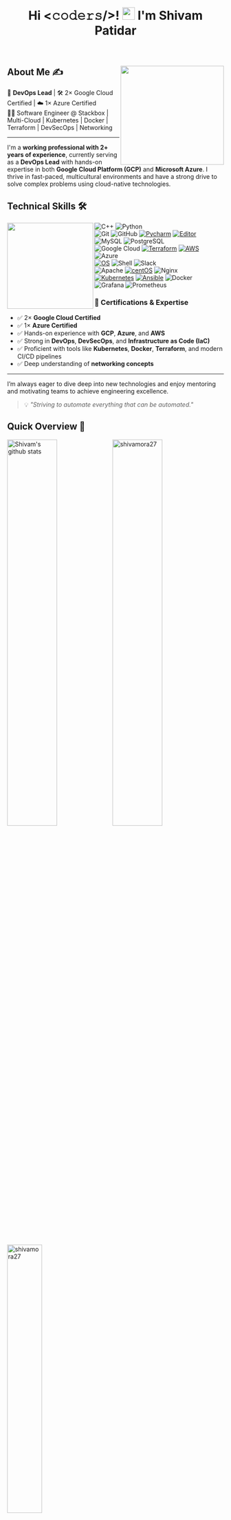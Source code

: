 <h1 align="center">Hi <𝚌𝚘𝚍𝚎𝚛𝚜/>! <img src="https://github.com/TheDudeThatCode/TheDudeThatCode/blob/master/Assets/Hi.gif" width="29px"> I'm Shivam Patidar</h1>
</br>


<!--About Me-->
<div>
 <p>
  <img width="240" height="230" align='right' src="https://github.com/hackcoderr/hackcoderr/blob/main/assets/oct-about.png"> 
</p>



## About Me ✍

🚀 **DevOps Lead** | 🛠️ 2× Google Cloud Certified | ☁️ 1× Azure Certified  
👨‍💻 Software Engineer @ Stackbox | Multi-Cloud | Kubernetes | Docker | Terraform | DevSecOps | Networking

---

I'm a **working professional with 2+ years of experience**, currently serving as a **DevOps Lead** with hands-on expertise in both **Google Cloud Platform (GCP)** and **Microsoft Azure**. I thrive in fast-paced, multicultural environments and have a strong drive to solve complex problems using cloud-native technologies.

<!--technical skill-->

## Technical Skills 🛠

<img align='left' src='https://media.giphy.com/media/SWoSkN6DxTszqIKEqv/giphy.gif' width='200' height='200'>


![C++](https://img.shields.io/badge/-C++-00599C?style=flat-square&logo=c)
![Python](https://img.shields.io/badge/-Python-black?style=flat-square&logo=Python)
</br>
![Git](https://img.shields.io/badge/-Git-black?style=flat-square&logo=git)
![GitHub](https://img.shields.io/badge/-GitHub-181717?style=flat-square&logo=github)
[![Pycharm](https://img.shields.io/badge/IDE-Intellj-yellow?style=flat-square&logo=JetBrains)](https://www.jetbrains.com/idea/)
[![Editor](https://img.shields.io/badge/Editor-VsCode-blue?style=flat-square&logo=visual-studio-code&logoColor=white)](https://www.jetbrains.com/idea/download/#section=windows)
</br>
![MySQL](https://img.shields.io/badge/-MySQL-black?style=flat-square&logo=mysql)
![PostgreSQL](https://img.shields.io/badge/-PostgreSQL-black?style=flat-square&logo=postgresql)
</br>
![Google Cloud](https://img.shields.io/badge/Google%20Cloud-black?style=flat-square&logo=google-cloud)
[![Terraform](https://img.shields.io/badge/Learning-Terraform-623ce4?style=flat-square&logo=terraform&logoColor=white)](https://www.terraform.io/)
[![AWS](https://img.shields.io/badge/Learning-AWS-FF9900?style=flat-square&logo=amazon-aws&logoColor=white)](https://github.com/br3ndonland/awsdev)
![Azure](https://img.shields.io/badge/-Azure-0089D6?style=flat-square&logo=microsoft-azure&logoColor=white)
</br>
[![OS](https://img.shields.io/badge/OS-Linux-informational?style=flat-square&logo=linux&logoColor=white)](https://en.wikipedia.org/wiki/Linux)
![Shell](https://img.shields.io/badge/-Shell-blasck?style=plastic&logo=Shell)
![Slack](https://img.shields.io/badge/-Slack-E01563?style=flat-square&logo=Slack&logoColor=white)
</br>
![Apache](https://img.shields.io/badge/-Apache-D22128?style=flat-square&logo=Apache&logoColor=white)
[![centOS](https://img.shields.io/badge/RedHat-8.0-Red?style=flat-square&logo=RedHat&logoColor=262577)](https://www.redhat.com/en)
![Nginx](https://img.shields.io/badge/-Nginx-269539?style=flat-square&logo=nginx&logoColor=white)
</br>
[![Kubernetes](https://img.shields.io/badge/-Kubernetes-326CE5?style=flat-square&logo=Kubernetes&logoColor=ffffff)](https://kubernetes.io/)
[![Ansible](https://img.shields.io/badge/-ansible-326CE5?style=flat-square&logo=ansible&logoColor=000000)](https://ansible.io/)
![Docker](https://img.shields.io/badge/-Docker-black?style=flat-square&logo=docker)
</br>
![Grafana](https://img.shields.io/badge/-Grafana-FF6E4E?style=flat-square&logo=grafana&logoColor=white)
![Prometheus](https://img.shields.io/badge/-Prometheus-E6522C?style=flat-square&logo=prometheus&logoColor=white)



### 🔧 Certifications & Expertise

- ✅ 2× **Google Cloud Certified**
- ✅ 1× **Azure Certified**
- ✅ Hands-on experience with **GCP**, **Azure**, and **AWS**
- ✅ Strong in **DevOps**, **DevSecOps**, and **Infrastructure as Code (IaC)**
- ✅ Proficient with tools like **Kubernetes**, **Docker**, **Terraform**, and modern CI/CD pipelines
- ✅ Deep understanding of **networking concepts**

---

I’m always eager to dive deep into new technologies and enjoy mentoring and motivating teams to achieve engineering excellence.

> 💡 _"Striving to automate everything that can be automated."_  

</div>


<!--Github Progess bar-->

## Quick Overview 📝

<img align="left" width="48%" src="https://github-readme-stats.anuraghazra1.vercel.app/api?username=shivamora27&show_icons=true&include_all_commits=true&theme=radical" alt="Shivam's github stats" />
</p>
<img align="center" width="48%" src="https://github-readme-streak-stats.herokuapp.com/?user=shivamora27&theme=tokyonight" alt="shivamora27"/>
 <img align="center"  width="40%" src="https://github-readme-stats.anuraghazra1.vercel.app/api/top-langs/?username=shivamora27&layout=compact&theme=radical" alt="shivamora27" />

 <p align="center"> 


###

<b>My GitHub contributions as a Game of Life</b>
[![GitHub Game of Life](https://github4life.herokuapp.com/shivamora27.gif)](https://github4life.herokuapp.com/shivamora27)

<!--footer-->

## Updates 🤓

<img src="https://media.giphy.com/media/LnQjpWaON8nhr21vNW/giphy.gif" width="60"> <em><b>I love connecting with different people from around the world, so if you want to be my friend, feel free to [reach out](https://wa.me/+919753806905) and introduce yourself (don’t just say hi, tell me about yourself")</b> 😊 💜</em>

  <!--social media icon-->
## Connect Me At Below
<div align="center">


[![Open Source Love](https://badges.frapsoft.com/os/v2/open-source.svg?v=103)](https://github.com/shivamora27)
[![GitHub followers](https://img.shields.io/github/followers/shivamora27?label=Follow&style=social)](https://github.com/shivamora27?tab=followers)
[![GitHub Stars](https://img.shields.io/github/stars/shivamora27?style=social)](https://github.com/shivamora27?tab=stars)

</div> 

<div align="center">
<a href="https://github.com/shivamora27" target="_blank">
<img src=https://img.shields.io/badge/github-%2324292e.svg?&style=for-the-badge&logo=github&logoColor=white alt=github style="margin-bottom: 5px;" />
</a>
<a href="https://www.facebook.com/shivam.orapatidar" target="_blank">
<img src=https://img.shields.io/badge/facebook-%232E87FB.svg?&style=for-the-badge&logo=facebook&logoColor=white alt=facebook style="margin-bottom: 5px;" />
</a>
<a href="https://www.linkedin.com/in/shivam-patidar-9639a1190/" target="_blank">
<img src=https://img.shields.io/badge/linkedin-%231E77B5.svg?&style=for-the-badge&logo=linkedin&logoColor=white alt=linkedin style="margin-bottom: 5px;" />
</a>
<a href="https://www.instagram.com/shivam_27_00/" target="_blank">
<img src=https://img.shields.io/badge/instagram-%23000000.svg?&style=for-the-badge&logo=instagram&logoColor=white alt=instagram style="margin-bottom: 5px;" />
</a>  



</div>  


<br/>  


<p align="center"> 
 <b> Can you break this count?</b><br>
  <img src="https://profile-counter.glitch.me/shivamora27/count.svg" />

</p>


<img height="120" alt="Thanks for visiting me" width="100%" src="https://raw.githubusercontent.com/BrunnerLivio/brunnerlivio/master/images/marquee.svg" />



<a href="https://github.com/goalsachiever/goalsachiever"><img src="https://github.com/simonw/simonw/workflows/Build%20README/badge.svg" align="right" alt="Build README">
